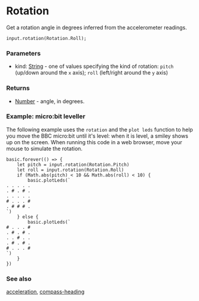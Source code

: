 # Rotation

Get a rotation angle in degrees inferred from the accelerometer readings.

```sig
input.rotation(Rotation.Roll);
```

### Parameters

* kind: [String](/reference/types/string) - one of values specifying the kind of rotation: ``pitch`` (up/down around the ``x`` axis); ``roll`` (left/right around the ``y`` axis)

### Returns

* [Number](/reference/types/number) - angle, in degrees.

### Example: micro:bit leveller

The following example uses the `rotation` and the `plot leds` function to help you move the BBC micro:bit until it's level: when it is level, a smiley shows up on the screen. When running this code in a web browser, move your mouse to simulate the rotation.

```sig
basic.forever(() => {
    let pitch = input.rotation(Rotation.Pitch)
    let roll = input.rotation(Rotation.Roll)
    if (Math.abs(pitch) < 10 && Math.abs(roll) < 10) {
        basic.plotLeds(`
. . . . .
. # . # .
. . . . .
# . . . #
. # # # .
`)
    } else {
        basic.plotLeds(`
# . . . #
. # . # .
. . # . .
. # . # .
# . . . #
`)
    }
})
```

### See also

[acceleration](/reference/input/acceleration), [compass-heading](/reference/input/compass-heading)

